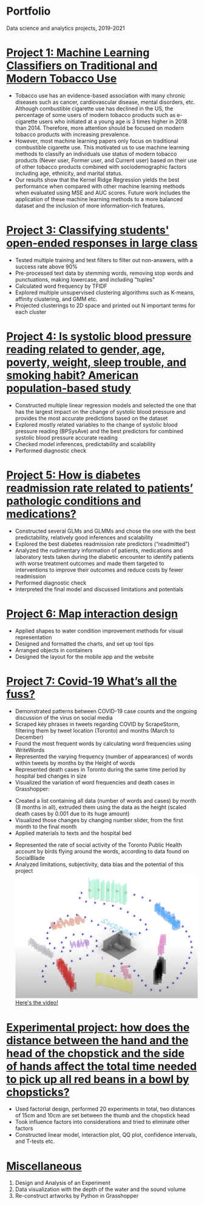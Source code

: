 # Portfolio
Data science and analytics projects, 2019-2021
# [Project 1: Machine Learning Classifiers on Traditional and Modern Tobacco Use](https://github.com/alisamao09/Machine-Learning-Classifiers-on-Traditional-and-Modern-Tobacco-Use)
* Tobacco use has an evidence-based association with many chronic diseases such as cancer, cardiovascular disease, mental disorders, etc. Although combustible
cigarette use has declined in the US, the percentage of some users of modern tobacco products such as e-cigarette users who initiated at a young age is 3 times
higher in 2018 than 2014. Therefore, more attention should be focused on modern tobacco products with increasing prevalence. 
* However, most machine learning papers only focus on traditional combustible cigarette use. This motivated us to use machine learning methods to classify an individuals use status of modern tobacco products (Never user, Former user, and Current user) based on their use of other tobacco products combined with sociodemographic factors including age, ethnicity, and marital status. 
* Our results show that the Kernel Ridge Regression yields the best performance when compared with other machine learning methods when evaluated using MSE and AUC scores. Future work includes the application of these machine learning methods to a more balanced dataset and the inclusion of more information-rich features.
# [Project 3: Classifying students' open-ended responses in large class](https://github.com/alisamao09/research-project-1)
* Tested multiple training and test filters to filter out non-answers, with a success rate above 90%
* Pre-processed text data by stemming words, removing stop words and punctuations, making lowercase, and including "tuples"
* Calculated word frequency by TFIDF
* Explored multiple unsupervised clustering algorithms such as K-means, affinity clustering, and GMM etc.
* Projected clusterings to 2D space and printed out N important terms for each cluster
# [Project 4: Is systolic blood pressure reading related to gender, age, poverty, weight, sleep trouble, and smoking habit? American population-based study](https://github.com/alisamao09/STA302)
* Constructed multiple linear regression models and selected the one that has the largest impact on the change of systolic blood pressure and provides the most accurate predictions based on the dataset
* Explored mostly related variables to the change of systolic blood pressure reading (BPSysAve) and the best predictors for combined systolic blood pressure accurate reading
* Checked model inferences, predictability and scalability
* Performed diagnostic check
# [Project 5: How is diabetes readmission rate related to patients’ pathologic conditions and medications?](https://github.com/alisamao09/STA-303)
* Constructed several GLMs and GLMMs and chose the one with the best predictability, relatively good inferences and scalability
* Explored the best diabetes readmission rate predictors (“readmitted”)
* Analyzed the rudimentary information of patients, medications and laboratory tests taken during the diabetic encounter to identify patients with worse treatment outcomes and made them targeted to interventions to improve their outcomes and reduce costs by fewer readmission
* Performed diagnostic check
* Interpreted the final model and discussed limitations and potentials
# [Project 6: Map interaction design](https://github.com/alisamao09/Map-interaction-design)
* Applied shapes to water condition improvement methods for visual representation
* Designed and formatted the charts, and set up tool tips
* Arranged objects in containers 
* Designed the layout for the mobile app and the website
# [Project 7: Covid-19 What’s all the fuss?](https://github.com/alisamao09/ARC-480)
* Demonstrated patterns between COVID-19 case counts and the ongoing discussion of the virus on social media
* Scraped key phrases in tweets regarding COVID by ScrapeStorm, filtering them by tweet location (Toronto) and months (March to December)
* Found the most frequent words by calculating word frequencies using WriteWords
* Represented the varying frequency (number of appearances) of words within tweets by months by the Height of words
* Represented death cases in Toronto during the same time period by hospital bed changes in size
* Visualized the variation of word frequencies and death cases in Grasshopper:
- Created a list containing all data (number of words and cases) by month (8 months in all), extruded them using the data as the height (scaled death cases by 0.001 due to its huge amount)
- Visualized those changes by changing number slider, from the first month to the final month
- Applied materials to texts and the hospital bed
* Represented the rate of social activity of the Toronto Public Health account by birds flying around the words, according to data found on SocialBlade
* Analyzed limitations, subjectivity, data bias and the potential of this project
![](/images/WX20201208-200425%402x.png)
[Here's the video!](https://www.youtube.com/watch?v=ysZuOS9UK90)
# [Experimental project: how does the distance between the hand and the head of the chopstick and the side of hands affect the total time needed to pick up all red beans in a bowl by chopsticks?](https://github.com/alisamao09/Design-and-Analysis-of-Experiments)
* Used factorial design, performed 20 experiments in total, two distances of 15cm and 10cm are set between the thumb and the chopstick head
* Took influence factors into considerations and tried to eliminate other factors
* Constructed linear model, interaction plot, QQ plot, confidence intervals, and T-tests etc.
# [Miscellaneous](https://github.com/alisamao09/Miscellaneous-projects)
1. Design and Analysis of an Experiment
2. Data visualization with the depth of the water and the sound volume
3. Re-construct artworks by Python in Grasshopper
